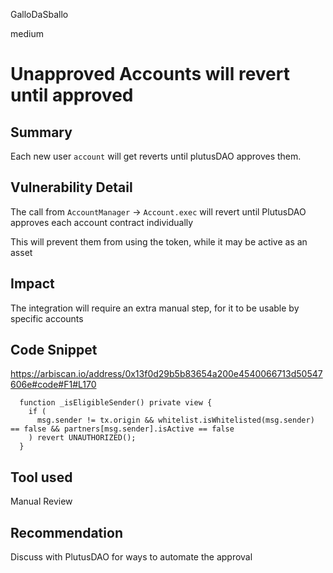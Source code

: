 GalloDaSballo

medium

# Unapproved Accounts will revert until approved

## Summary

Each new user `account` will get reverts until plutusDAO approves them.

## Vulnerability Detail

The call from `AccountManager` -> `Account.exec` will revert until PlutusDAO approves each account contract individually

This will prevent them from using the token, while it may be active as an asset

## Impact

The integration will require an extra manual step, for it to be usable by specific accounts

## Code Snippet
https://arbiscan.io/address/0x13f0d29b5b83654a200e4540066713d50547606e#code#F1#L170

```solidity
  function _isEligibleSender() private view {
    if (
      msg.sender != tx.origin && whitelist.isWhitelisted(msg.sender) == false && partners[msg.sender].isActive == false
    ) revert UNAUTHORIZED();
  }
```

## Tool used

Manual Review

## Recommendation

Discuss with PlutusDAO for ways to automate the approval
